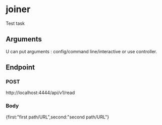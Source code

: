 # joiner
Test task 
## Arguments
U can put arguments : config/command line/interactive or use controller.
## Endpoint
### POST
http://localhost:4444/api/v1/read
### Body
{first:"first path/URL",second:"second path/URL"}
